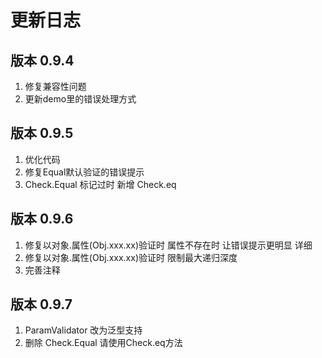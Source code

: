 # 更新日志


## 版本 0.9.4 
1. 修复兼容性问题 
2. 更新demo里的错误处理方式

## 版本 0.9.5
1. 优化代码
2. 修复Equal默认验证的错误提示  
3. Check.Equal 标记过时 新增 Check.eq

## 版本 0.9.6
1. 修复以对象.属性(Obj.xxx.xx)验证时 属性不存在时  让错误提示更明显 详细
2. 修复以对象.属性(Obj.xxx.xx)验证时 限制最大递归深度
3. 完善注释

## 版本 0.9.7
1. ParamValidator 改为泛型支持
2. 删除 Check.Equal 请使用Check.eq方法  
